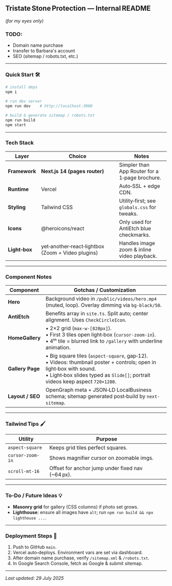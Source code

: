 ## Tristate Stone Protection — Internal README

*(for my eyes only)*

### TODO:

- Domain name purchase
- transfer to Barbara's account
- SEO (sitemap / robots.txt, etc.)

---

### Quick Start 🛠️

```bash
# install deps
npm i

# run dev server
npm run dev    # http://localhost:3000

# build & generate sitemap / robots.txt
npm run build
npm start
```

---

### Tech Stack

| Layer         | Choice                                            | Notes                                          |
|---------------|---------------------------------------------------|------------------------------------------------|
| **Framework** | **Next.js 14 (pages router)**                     | Simpler than App Router for a 1‑page brochure. |
| **Runtime**   | Vercel                                            | Auto‑SSL + edge CDN.                           |
| **Styling**   | Tailwind CSS                                      | Utility‑first; see `globals.css` for tweaks.   |
| **Icons**     | @heroicons/react                                  | Only used for AntiEtch blue checkmarks.        |
| **Light‑box** | yet‑another‑react‑lightbox (Zoom + Video plugins) | Handles image zoom & inline video playback.    |

---

### Component Notes

| Component        | Gotchas / Customization                                                                                                                                                                                   |
|------------------|-----------------------------------------------------------------------------------------------------------------------------------------------------------------------------------------------------------|
| **Hero**         | Background video in `/public/videos/hero.mp4` (muted, loop). Overlay dimming via `bg-black/50`.                                                                                                           |
| **AntiEtch**     | Benefits array in `site.ts`. Split auto; center alignment. Uses `CheckCircleIcon`.                                                                                                                        |
| **HomeGallery**  | • 2×2 grid (`max-w-[820px]`). <br>• First 3 tiles open light‑box (`cursor-zoom-in`). <br>• 4ᵗʰ tile = blurred link to `/gallery` with underline animation.                                                |
| **Gallery Page** | • Big square tiles (`aspect-square`, gap‑12). <br>• Videos: thumbnail poster + controls; open in light‑box with sound. <br>• Light‑box slides typed as `Slide[]`; portrait videos keep aspect `720×1280`. |
| **Layout / SEO** | OpenGraph meta + JSON‑LD LocalBusiness schema; sitemap generated post‑build by `next-sitemap`.                                                                                                            |

---

### Tailwind Tips 🖌️

| Utility          | Purpose                                           |
|------------------|---------------------------------------------------|
| `aspect-square`  | Keeps grid tiles perfect squares.                 |
| `cursor-zoom-in` | Shows magnifier cursor on zoomable imgs.          |
| `scroll-mt-16`   | Offset for anchor jump under fixed nav (\~64 px). |

---

### To‑Do / Future Ideas 💡

* **Masonry grid** for gallery (CSS columns) if photo set grows.
* **Lighthouse**: ensure all images have `alt`; run `npm run build && npx lighthouse ...`.

---

### Deployment Steps 🚀

1. Push to GitHub `main`.
2. Vercel auto‑deploys. Environment vars are set via dashboard.
3. After domain name purchase, verify `/sitemap.xml` & `/robots.txt`.
4. In Google Search Console, fetch as Google & submit sitemap.

---

*Last updated: 29 July 2025*
